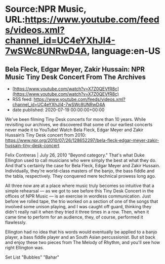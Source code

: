 # Source:NPR Music, URL:https://www.youtube.com/feeds/videos.xml?channel_id=UC4eYXhJI4-7wSWc8UNRwD4A, language:en-US

## Bela Fleck, Edgar Meyer, Zakir Hussain: NPR Music Tiny Desk Concert From The Archives
 - [https://www.youtube.com/watch?v=X7Z0QEVfR8c](https://www.youtube.com/watch?v=X7Z0QEVfR8c)
 - RSS feed: https://www.youtube.com/feeds/videos.xml?channel_id=UC4eYXhJI4-7wSWc8UNRwD4A
 - date published: 2020-07-19 00:00:00+00:00

We've been filming Tiny Desk concerts for more than 10 years. While revisiting our archives, we discovered that some of our earliest concerts never made it to YouTube! 
Watch Bela Fleck, Edgar Meyer and Zakir Hussain’s Tiny Desk concert from 2010: https://www.npr.org/2010/07/26/128652297/bela-fleck-edgar-meyer-zakir-hussain-tiny-desk-concert

Felix Contreras | July 26, 2010
"Beyond category." That's what Duke Ellington used to call musicians who were simply the best at what they do. And that's certainly the case for Bela Fleck, Edgar Meyer and Zakir Hussain. Individually, they're world-class masters of the banjo, the bass fiddle and the tabla, respectively. They conquered mere technical prowess long ago.

All three now are at a place where music truly becomes so intuitive that a simple rehearsal — as we got to see before this Tiny Desk Concert in the offices of NPR Music — is an exercise in wordless communication. Just before we rolled tape, the trio worked on a section of one of the songs that involved some unison playing, and I was caught off guard, thinking they didn't really nail it when they tried it three times in a row. Then, when it came time to perform for an audience, they, of course, performed it flawlessly.

Ellington had no idea that his words would eventually be applied to a banjo player, a bass fiddle player and an South Asian percussionist. But sit back and enjoy these two pieces from The Melody of Rhythm, and you'll see how right Ellington was.

Set List
"Bubbles"
"Bahar"

